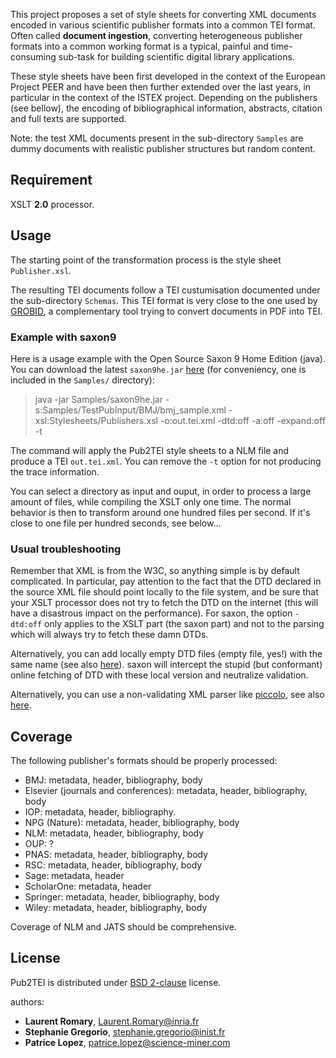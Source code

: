 This project proposes a set of style sheets for converting XML documents encoded in various scientific publisher formats into a common TEI format. Often called __document ingestion__, converting heterogeneous publisher formats into a common working format is a typical, painful and time-consuming sub-task for building scientific digital library applications.

These style sheets have been first developed in the context of the European Project PEER and have been then further extended over the last years, in particular in the context of the ISTEX project. Depending on the publishers (see bellow), the encoding of bibliographical information, abstracts, citation and full texts are supported. 

Note: the test XML documents present in the sub-directory ```Samples``` are dummy documents with realistic publisher structures but random content.

## Requirement

XSLT __2.0__ processor.

## Usage

The starting point of the transformation process is the style sheet ```Publisher.xsl```.

The resulting TEI documents follow a TEI custumisation documented under the sub-directory ```Schemas```. This TEI format is very close to the one used by [GROBID](https://github.com/kermitt2/grobid), a complementary tool trying to convert documents in PDF into TEI. 

### Example with saxon9

Here is a usage example with the Open Source Saxon 9 Home Edition (java). You can download the latest `saxon9he.jar` [here](http://saxon.sourceforge.net/) (for conveniency, one is included in the `Samples/` directory):

> java -jar Samples/saxon9he.jar -s:Samples/TestPubInput/BMJ/bmj_sample.xml -xsl:Stylesheets/Publishers.xsl -o:out.tei.xml -dtd:off -a:off -expand:off -t

The command will apply the Pub2TEI style sheets to a NLM file and produce a TEI `out.tei.xml`. You can remove the `-t` option for not producing the trace information. 

You can select a directory as input and ouput, in order to process a large amount of files, while compiling the XSLT only one time. The normal behavior is then to transform around one hundred files per second. If it's close to one file per hundred seconds, see below... 


### Usual troubleshooting

Remember that XML is from the W3C, so anything simple is by default complicated. In particular, pay attention to the fact that the DTD declared in the source XML file should point locally to the file system, and be sure that your XSLT processor does not try to fetch the DTD on the internet (this will have a disastrous impact on the performance). For saxon, the option `-dtd:off` only applies to the XSLT part (the saxon part) and not to the parsing which will always try to fetch these damn DTDs. 

Alternatively, you can add locally empty DTD files (empty file, yes!) with the same name (see also [here](https://stackoverflow.com/a/18041141)). saxon will intercept the stupid (but conformant) online fetching of DTD with these local version and neutralize validation. 

Alternatively, you can use a non-validating XML parser like [piccolo](http://piccolo.sourceforge.net/using.html), see also [here](https://www.saxonica.com/html/documentation/sourcedocs/controlling-parsing.html).

## Coverage

The following publisher's formats should be properly processed: 
- BMJ: metadata, header, bibliography, body
- Elsevier (journals and conferences): metadata, header, bibliography, body
- IOP: metadata, header, bibliography. 
- NPG (Nature): metadata, header, bibliography, body 
- NLM: metadata, header, bibliography, body 
- OUP: ?
- PNAS: metadata, header, bibliography, body
- RSC: metadata, header, bibliography, body
- Sage: metadata, header
- ScholarOne: metadata, header
- Springer: metadata, header, bibliography, body
- Wiley: metadata, header, bibliography, body

Coverage of NLM and JATS should be comprehensive. 

## License

Pub2TEI is distributed under [BSD 2-clause](https://opensource.org/licenses/BSD-2-Clause) license. 

authors: 
* __Laurent Romary__, Laurent.Romary@inria.fr
* __Stephanie Gregorio__, stephanie.gregorio@inist.fr
* __Patrice Lopez__, patrice.lopez@science-miner.com
